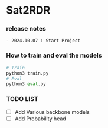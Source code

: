 # Sat2RDR

### release notes
```
- 2024.10.07 : Start Project
```

### How to train and eval the models
```python
# Train
python3 train.py
# Eval
python3 eval.py
```

### TODO LIST

- [ ] Add Various backbone models
- [ ] Add Probability head

